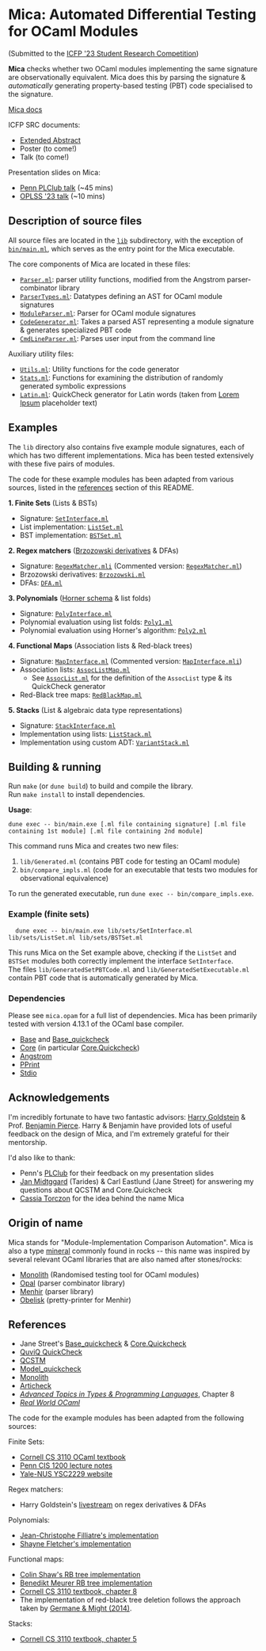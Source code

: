 # Mica: Automated Differential Testing for OCaml Modules 

(Submitted to the [ICFP '23 Student Research Competition](https://icfp23.sigplan.org/track/icfp-2023-student-research-competition))

**Mica** checks whether two OCaml modules implementing the same signature are observationally 
equivalent. Mica does this by parsing the signature & *automatically* generating 
property-based testing (PBT) code specialised to the signature.

[Mica docs](https://ngernest.github.io/mica/mica/index.html) 

ICFP SRC documents:              
- [Extended Abstract](./talks/icfp_src_abstract.pdf) 
- Poster (to come!)
- Talk (to come!)

Presentation slides on Mica:                 
- [Penn PLClub talk](./talks/mica_plclub_talk.pdf) (~45 mins) 
- [OPLSS '23 talk](./talks/mica_oplss_slides.pdf) (~10 mins)
        
## Description of source files 
All source files are located in the [`lib`](./lib) subdirectory, 
with the exception of [`bin/main.ml`](./bin/main.ml), which serves as the 
entry point for the Mica executable. 

The core components of Mica are located in these files: 
- [`Parser.ml`](./lib/Parser.ml): parser utility functions, modified from the Angstrom parser-combinator library
- [`ParserTypes.ml`](./lib/ParserTypes.ml): Datatypes defining an AST for OCaml module signatures
- [`ModuleParser.ml`](./lib/ModuleParser.ml): Parser for OCaml module signatures
- [`CodeGenerator.ml`](./lib/CodeGenerator.ml): Takes a parsed AST representing a module signature & generates specialized PBT code 
- [`CmdLineParser.ml`](./lib/CmdLineParser.ml): Parses user input from the command line

Auxiliary utility files:
- [`Utils.ml`](./lib/Utils.ml): Utility functions for the code generator
- [`Stats.ml`](./lib/Stats.ml): Functions for examining the distribution of randomly generated symbolic expressions
- [`Latin.ml`](./lib/Latin.ml): QuickCheck generator for Latin words (taken from [Lorem Ipsum](https://en.wikipedia.org/wiki/Lorem_ipsum) placeholder text)


## Examples 
The `lib` directory also contains five example module signatures, 
each of which has two different implementations. Mica has been tested
extensively with these five pairs of modules. 

The code for these example modules has been adapted from various sources, 
listed in the [references](#references) section of this README.

**1. Finite Sets** (Lists & BSTs)
  - Signature: [`SetInterface.ml`](./lib/sets/SetInterface.ml)
  - List implementation: [`ListSet.ml`](./lib/sets/ListSet.ml)
  - BST implementation: [`BSTSet.ml`](./lib/sets/BSTSet.ml)

**2. Regex matchers** ([Brzozowski derivatives](https://en.wikipedia.org/wiki/Lorem_ipsum) & DFAs)
  - Signature: [`RegexMatcher.mli`](./lib/regexes/RegexMatcher.mli) (Commented version: [`RegexMatcher.ml`](./lib/regexes/RegexMatcher.ml))
  - Brzozowski derivatives: [`Brzozowski.ml`](./lib/regexes/Brzozowski.ml)
  - DFAs: [`DFA.ml`](./lib/regexes/DFA.ml)

**3. Polynomials** ([Horner schema](https://en.wikipedia.org/wiki/Horner%27s_method) & list folds)
  - Signature: [`PolyInterface.ml`](./lib/polynomials/PolyInterface.ml)
  - Polynomial evaluation using list folds: [`Poly1.ml`](./lib/polynomials/Poly1.ml) 
  - Polynomial evaluation using Horner's algorithm: [`Poly2.ml`]((./lib/polynomials/Poly2.ml))

**4. Functional Maps** (Association lists & Red-black trees)
  - Signature: [`MapInterface.ml`](./lib/maps/MapInterface.ml) (Commented version: [`MapInterface.mli`](./lib/maps/MapInterface.mli))
  - Association lists: [`AssocListMap.ml`](./lib/maps/AssocListMap.ml)
    - See [`AssocList.ml`](./lib/maps/AssocList.ml) for the definition of the `AssocList` type & its QuickCheck generator
  - Red-Black tree maps: [`RedBlackMap.ml`](./lib/maps/RedBlackMap.ml)

**5. Stacks** (List & algebraic data type representations)
  - Signature: [`StackInterface.ml`](./lib/stacks/StackInterface.ml)
  - Implementation using lists: [`ListStack.ml`](./lib/stacks/ListStack.ml)
  - Implementation using custom ADT: [`VariantStack.ml`](./lib/stacks/VariantStack.ml)

## Building & running
Run `make` (or `dune build`) to build and compile the library.         
Run `make install` to install dependencies. 

**Usage**:       
```
dune exec -- bin/main.exe [.ml file containing signature] [.ml file containing 1st module] [.ml file containing 2nd module]
```
This command runs Mica and creates two new files:
1. `lib/Generated.ml` (contains PBT code for testing an OCaml module)
2. `bin/compare_impls.ml` (code for an executable that tests two modules for observational equivalence)

To run the generated executable, run `dune exec -- bin/compare_impls.exe`. 

### Example (finite sets)
```
  dune exec -- bin/main.exe lib/sets/SetInterface.ml lib/sets/ListSet.ml lib/sets/BSTSet.ml
```
This runs Mica on the Set example above, checking if the `ListSet` and `BSTSet` modules 
both correctly implement the interface `SetInterface`.       
The files `lib/GeneratedSetPBTCode.ml` and `lib/GeneratedSetExecutable.ml` contain PBT code that is 
automatically generated by Mica. 

### Dependencies
Please see `mica.opam` for a full list of dependencies. 
Mica has been primarily tested with version 4.13.1 of the OCaml base compiler. 
- [Base](https://github.com/janestreet/base) and [Base_quickcheck](https://github.com/janestreet/base_quickcheck)
- [Core](https://github.com/janestreet/core) 
(in particular [Core.Quickcheck](https://blog.janestreet.com/quickcheck-for-core/))
- [Angstrom](https://github.com/inhabitedtype/angstrom)
- [PPrint](https://github.com/fpottier/pprint)
- [Stdio](https://github.com/janestreet/stdio)

## Acknowledgements
I'm incredibly fortunate to have two fantastic advisors: [Harry Goldstein](https://harrisongoldste.in) & Prof. [Benjamin Pierce](https://www.cis.upenn.edu/~bcpierce/). Harry & Benjamin have 
provided lots of useful feedback on the design of Mica, and I'm extremely grateful for 
their mentorship. 

I'd also like to thank:
- Penn's [PLClub](https://www.cis.upenn.edu/~plclub/) for their feedback on my presentation slides
- [Jan Midtggard](http://janmidtgaard.dk) (Tarides) & Carl Eastlund (Jane Street) for answering 
my questions about QCSTM and Core.Quickcheck
- [Cassia Torczon](https://cassiatorczon.github.io) for the idea behind the name Mica


## Origin of name
Mica stands for "Module-Implementation Comparison Automation". Mica is also a type
[mineral](https://en.wikipedia.org/wiki/Mica) commonly found in rocks -- this name was inspired 
by several relevant OCaml libraries that are also named after stones/rocks:         
- [Monolith](https://gitlab.inria.fr/fpottier/monolith) (Randomised testing tool for OCaml modules)
- [Opal](https://github.com/pyrocat101/opal) (parser combinator library)
- [Menhir](http://gallium.inria.fr/~fpottier/menhir/) (parser library)
- [Obelisk](https://github.com/Lelio-Brun/Obelisk) (pretty-printer for Menhir)

## References
- Jane Street's [Base_quickcheck](https://opensource.janestreet.com/base_quickcheck/) & [Core.Quickcheck](https://blog.janestreet.com/quickcheck-for-core/)
- [QuviQ QuickCheck](https://dl.acm.org/doi/10.1145/1159789.1159792)
- [QCSTM](https://github.com/jmid/qcstm)   
- [Model_quickcheck](https://github.com/suttonshire/model_quickcheck)
- [Monolith](https://gitlab.inria.fr/fpottier/monolith)
- [Articheck](http://www.lix.polytechnique.fr/Labo/Gabriel.Scherer/doc/articheck-long.pdf)
- [*Advanced Topics in Types & Programming Languages*](https://www.cis.upenn.edu/~bcpierce/attapl/), Chapter 8
- [*Real World OCaml*](https://dev.realworldocaml.org/index.html)

The code for the example modules has been adapted from the following sources:

Finite Sets:
- [Cornell CS 3110 OCaml textbook](https://cs3110.github.io/textbook/chapters/ds/hash_tables.html#maps-as-hash-tables)
- [Penn CIS 1200 lecture notes](https://www.seas.upenn.edu/~cis120/23su/files/120notes.pdf#page=3)
- [Yale-NUS YSC2229 website](https://ilyasergey.net/YSC2229/week-11-bst.html)         

Regex matchers:
- Harry Goldstein's [livestream](https://www.youtube.com/watch?v=QaMU0wMMczU&t=2199s) on regex derivatives & DFAs

Polynomials:
- [Jean-Christophe Filliatre's implementation](https://www.lri.fr/~filliatr/ftp/ocaml/ds/poly.ml.html)
- [Shayne Fletcher's implementation](https://blog.shaynefletcher.org/2017/03/polynomials-over-rings.html)

Functional maps:  
- [Colin Shaw's RB tree implementation](https://github.com/CompScienceClub/ocaml-red-black-trees)
- [Benedikt Meurer RB tree implementation](https://github.com/bmeurer/ocaml-rbtrees/blob/master/src/rbset.ml)
- [Cornell CS 3110 textbook, chapter 8](https://cs3110.github.io/textbook/chapters/ds/rb.html#id1)            
- The implementation of red-black tree deletion follows the approach taken by 
[Germane & Might (2014)](https://matt.might.net/papers/germane2014deletion.pdf).

Stacks:
- [Cornell CS 3110 textbook, chapter 5](https://cs3110.github.io/textbook/chapters/modules/functional_data_structures.html#stacks)
